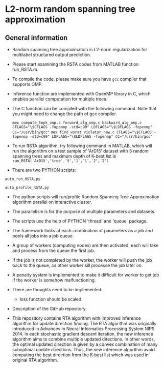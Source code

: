 


# L2-norm random spanning tree approximation

## General information
   - Random spanning tree approximation in L2-norm regularization for multilabel structured output prediction.
   - Please start examining the RSTA codes from MATLAB function run_RSTA.m.
   - To compile the code, please make sure you have `gcc` compiler that supports OMP. 
   - Inference function are implemented with OpenMP library in C, which enables parallel computation for multiple trees.
   - The C function can be compiled with the following command. Note that you might need to change the path of gcc compiler.

		`mex compute_topk_omp.c forward_alg_omp.c backward_alg_omp.c  CFLAGS="\$CFLAGS -fopenmp -std=c99" LDFLAGS="\$LDFLAGS -fopenmp" CC="/usr/bin/gcc"`
		`mex find_worst_violator_new.c CFLAGS="\$CFLAGS -fopenmp -std=c99" LDFLAGS="\$LDFLAGS -fopenmp" CC="/usr/bin/gcc"`
	
   - To run RSTA algorithm, try following command in MATLAB, which will run the algorithm on a test sample of 'ArD15' dataset with 5 random spanning trees and maximum depth of K-best list is 
	`run_RSTA('ArD15','tree','5','1','1','2','2')`

   - There are two PYTHON scripts:

	auto_run_RSTA.py
	
	auto_profile_RSTA.py
	
   - The python scripts will run/profile Random Spanning Tree Approximation algorithm parallel on interactive cluster.

   - The parallelism is for the purpose of multiple parameters and datasets.

   - The scripts use the help of PYTHON 'thread' and 'queue' package.

   - The framework looks at each combination of parameters as a job and pools all jobs into a job queue.

   - A group of workers (computing nodes) are then activated, each will take and process from the queue the first job.

   - If the job is not completed by the worker, the worker will push the job back to the queue, an other worker sill processe the job later on.

   - A penalty system is implemented to make it difficult for worker to get job if the worker is somehow malfunctioning. 


   - There are thoughts need to be implemented.

     - loss function should be scaled.
	



   - Description of the GitHub repository

   - This repository contains RTA algorithm with improved inference algorithm for update direction finding. The RTA algorithm was originally introduced in Advances in Neural Informatics Processing System NIPS 2014. In each stochastic gradient descent iteration, the new inference algorithm aims to combine multiple updated directions. In other words, the optimal updated direction is given by a convex combination of many suboptimal update directions. Thus, the new inference algorithm avoid computing the best direction from the K-best list which was used in original RTA algorithm. 
